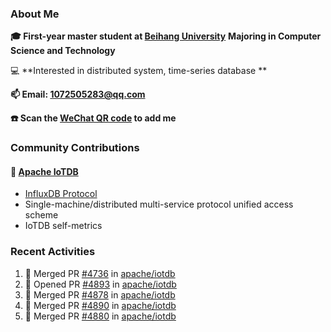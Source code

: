 ### About Me

**🎓 First-year master student at [Beihang University](https://www.buaa.edu.cn/)** **Majoring in Computer Science and Technology**

💻 **Interested in distributed system, time-series database **

**📫 Email: 1072505283@qq.com**

**☎️ Scan the [WeChat QR code](https://github.com/jun0315/jun0315/issues/1) to add me**

### Community Contributions

#### 🚀 [Apache IoTDB](https://github.com/apache/iotdb/pulls?q=+is%3Apr+author%3Ajun0315)

- [InfluxDB Protocol](https://iotdb.apache.org/zh/UserGuide/Master/API/InfluxDB-Protocol.html)
- Single-machine/distributed multi-service protocol unified access scheme
- IoTDB self-metrics

### Recent Activities
<!--START_SECTION:activity-->

1. 🎉 Merged PR [#4736](https://github.com/apache/iotdb/pull/4736) in [apache/iotdb](https://github.com/apache/iotdb)
2. 💪 Opened PR [#4893](https://github.com/apache/iotdb/pull/4893) in [apache/iotdb](https://github.com/apache/iotdb)
3. 🎉 Merged PR [#4878](https://github.com/apache/iotdb/pull/4878) in [apache/iotdb](https://github.com/apache/iotdb)
4. 🎉 Merged PR [#4890](https://github.com/apache/iotdb/pull/4890) in [apache/iotdb](https://github.com/apache/iotdb)
5. 🎉 Merged PR [#4880](https://github.com/apache/iotdb/pull/4880) in [apache/iotdb](https://github.com/apache/iotdb)
<!--END_SECTION:activity-->


